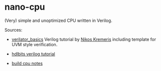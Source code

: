 # nano-cpu

(Very) simple and unoptimized CPU written in Verilog.

Sources:

 - [verilator_basics](https://github.com/n-kremeris/verilator_basics/tree/main)
   Verilog tutorial by [Nikos Kremeris](http://itsembedded.com/) including
   template for UVM style verification.

 - [hdlbits verilog tutorial](https://hdlbits.01xz.net/wiki/Main_Page)
 
 - [build cpu notes](https://github.com/hughperkins/cpu-tutorial)
